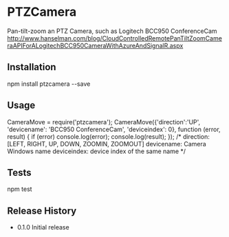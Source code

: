 PTZCamera
=========

Pan-tilt-zoom an PTZ Camera, such as Logitech BCC950 ConferenceCam
http://www.hanselman.com/blog/CloudControlledRemotePanTiltZoomCameraAPIForALogitechBCC950CameraWithAzureAndSignalR.aspx

## Installation

  npm install ptzcamera --save

## Usage

CameraMove = require('ptzcamera');
CameraMove({'direction':'UP', 'devicename': 'BCC950 ConferenceCam', 'deviceindex': 0}, function (error, result) {
    if (error) console.log(error);
    console.log(result);
});
/*
	direction: [LEFT, RIGHT, UP, DOWN, ZOOMIN, ZOOMOUT]
	devicename: Camera Windows name
	deviceindex: device index of the same name
*/

## Tests

  npm test

## Release History

* 0.1.0 Initial release